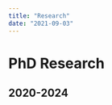 ```yaml
---
title: "Research"
date: "2021-09-03"
---
```


# PhD Research
## 2020-2024

<!--
Now is the time for all good men to come to
the aid of their country. This is just a
regular paragraph.

The quick brown fox jumped over the lazy
dog's back.

### Header 3

> This is a blockquote.
>
> This is the second paragraph in the blockquote.
>
> ## This is an H2 in a blockquote
-->
